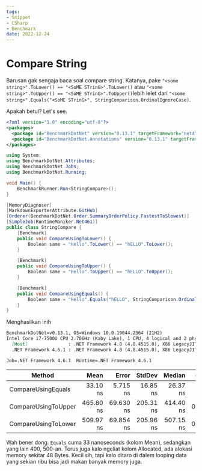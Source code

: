 ```yaml
---
tags:
- Snippet
- CSharp
- Benchmark
date: 2022-12-24
---
```


# Compare String

Barusan gak sengaja baca soal compare string. Katanya, pake `"<some string>".ToLower() == "<SoME STrinG>".ToLower()` atau `"<some string>".ToUpper() == "<SoME STrinG>".ToUpper()`lebih lelet dari `"<some string>".Equals("<SoME STrinG>", StringComparison.OrdinalIgnoreCase)`.

Apakah betul? Let's see.

```xml
<?xml version="1.0" encoding="utf-8"?>
<packages>
  <package id="BenchmarkDotNet" version="0.13.1" targetFramework="net472" />
  <package id="BenchmarkDotNet.Annotations" version="0.13.1" targetFramework="net472" />
</packages>
```

```c#
using System;
using BenchmarkDotNet.Attributes;
using BenchmarkDotNet.Jobs;
using BenchmarkDotNet.Running;

void Main() {
    BenchmarkRunner.Run<StringCompare>();
}

[MemoryDiagnoser]
[MarkdownExporterAttribute.GitHub]
[Orderer(BenchmarkDotNet.Order.SummaryOrderPolicy.FastestToSlowest)]
[SimpleJob(RuntimeMoniker.Net461)]
public class StringCompare {
    [Benchmark]
    public void CompareUsingToLower() {
        Boolean same = "Hello".ToLower() == "hELLO".ToLower();
    }

    [Benchmark]
    public void CompareUsingToUpper() {
        Boolean same = "Hello".ToUpper() == "hELLO".ToUpper();
    }

    [Benchmark]
    public void CompareUsingEquals() {
        Boolean same = "Hello".Equals("hELLO", StringComparison.OrdinalIgnoreCase);
    }
}
```

Menghasilkan inih

```markdown
BenchmarkDotNet=v0.13.1, OS=Windows 10.0.19044.2364 (21H2)
Intel Core i7-7500U CPU 2.70GHz (Kaby Lake), 1 CPU, 4 logical and 2 physical cores
  [Host]               : .NET Framework 4.8 (4.8.4515.0), X86 LegacyJIT  [AttachedDebugger]
  .NET Framework 4.6.1 : .NET Framework 4.8 (4.8.4515.0), X86 LegacyJIT

Job=.NET Framework 4.6.1  Runtime=.NET Framework 4.6.1
```

|              Method |      Mean |     Error |    StdDev |    Median |  Gen 0 | Allocated |
|-------------------- |----------:|----------:|----------:|----------:|-------:|----------:|
|  CompareUsingEquals |  33.10 ns |  5.715 ns |  16.85 ns |  26.37 ns |      - |         - |
| CompareUsingToUpper | 465.80 ns | 69.630 ns | 205.31 ns | 414.40 ns | 0.0229 |      48 B |
| CompareUsingToLower | 509.97 ns | 69.854 ns | 205.96 ns | 507.15 ns | 0.0229 |      48 B |

Wah bener dong. `Equals` cuma 33 nanoseconds (kolom Mean), sedangkan yang lain 400, 500-an. Terus juga kalo ngeliat kolom Allocated, ada alokasi memory sekitar 48 Bytes. Kecil sih, tapi kalo ditaro di dalem looping data yang sekian ribu bisa jadi makan banyak memory juga.